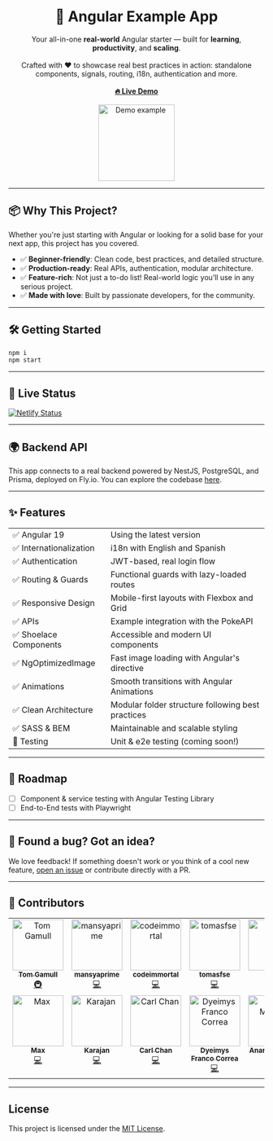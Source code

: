<div align="center">
  <h1>🚀 Angular Example App</h1>

  <p>
    Your all-in-one <strong>real-world</strong> Angular starter — built for <strong>learning</strong>, <strong>productivity</strong>, and <strong>scaling</strong>.
    <br><br>
    Crafted with ❤️ to showcase real best practices in action: standalone components, signals, routing, i18n, authentication and more.
    <br><br>
    <a href="https://angular-example-app.netlify.app/" target="_blank"><strong>🔥 Live Demo</strong></a>
    <br><br>
    <img src="https://res.cloudinary.com/ismaestro/image/upload/angularexampleapp/assets/images/ash-pikachu.png" alt="Demo example" width="150"/>
  </p>
</div>

---

## 📦 Why This Project?

Whether you're just starting with Angular or looking for a solid base for your next app, this project has you covered.

- ✅ **Beginner-friendly**: Clean code, best practices, and detailed structure.
- ✅ **Production-ready**: Real APIs, authentication, modular architecture.
- ✅ **Feature-rich**: Not just a to-do list! Real-world logic you’ll use in any serious project.
- ✅ **Made with love**: Built by passionate developers, for the community.

---

## 🛠️ Getting Started

```bash
npm i
npm start
```

---

## 🚨 Live Status

[![Netlify Status](https://api.netlify.com/api/v1/badges/f593abee-25b9-424a-bd54-6bc52aff7230/deploy-status)](https://app.netlify.com/sites/angular-example-app/deploys)

---

## 🌍 Backend API

This app connects to a real backend powered by NestJS, PostgreSQL, and Prisma, deployed on Fly.io. You can explore the codebase [here](https://github.com/Ismaestro/nestjs-example-app).

---

## ✨ Features

|                         |                                                   |
| ----------------------- | ------------------------------------------------- |
| ✅ Angular 19           | Using the latest version                          |
| ✅ Internationalization | i18n with English and Spanish                     |
| ✅ Authentication       | JWT-based, real login flow                        |
| ✅ Routing & Guards     | Functional guards with lazy-loaded routes         |
| ✅ Responsive Design    | Mobile-first layouts with Flexbox and Grid        |
| ✅ APIs                 | Example integration with the PokeAPI              |
| ✅ Shoelace Components  | Accessible and modern UI components               |
| ✅ NgOptimizedImage     | Fast image loading with Angular's directive       |
| ✅ Animations           | Smooth transitions with Angular Animations        |
| ✅ Clean Architecture   | Modular folder structure following best practices |
| ✅ SASS & BEM           | Maintainable and scalable styling                 |
| 🧪 Testing              | Unit & e2e testing (coming soon!)                 |

---

## 🧩 Roadmap

- [ ] Component & service testing with Angular Testing Library
- [ ] End-to-End tests with Playwright

---

## 🐛 Found a bug? Got an idea?

We love feedback! If something doesn't work or you think of a cool new feature, [open an issue](https://github.com/Ismaestro/angular-example-app/issues/new) or contribute directly with a PR.

---

## 🤝 Contributors

<!-- ALL-CONTRIBUTORS-LIST:START - Do not remove or modify this section -->
<!-- prettier-ignore-start -->
<!-- markdownlint-disable -->
<table>
  <tbody>
    <tr>
      <td align="center" valign="top" width="14.28%"><a href="https://magicalyak.org"><img src="https://avatars.githubusercontent.com/u/6165889?v=4?s=100" width="100px;" alt="Tom Gamull"/><br /><sub><b>Tom Gamull</b></sub></a><br /><a href="#infra-magicalyak" title="Infrastructure (Hosting, Build-Tools, etc)">🚇</a></td>
      <td align="center" valign="top" width="14.28%"><a href="https://github.com/mansya"><img src="https://avatars.githubusercontent.com/u/33461607?v=4?s=100" width="100px;" alt="mansyaprime"/><br /><sub><b>mansyaprime</b></sub></a><br /><a href="#code-mansya" title="Code">💻</a></td>
      <td align="center" valign="top" width="14.28%"><a href="https://github.com/codeimmortal"><img src="https://avatars.githubusercontent.com/u/16804408?v=4?s=100" width="100px;" alt="codeimmortal"/><br /><sub><b>codeimmortal</b></sub></a><br /><a href="#code-codeimmortal" title="Code">💻</a></td>
      <td align="center" valign="top" width="14.28%"><a href="https://github.com/tomasfse"><img src="https://avatars.githubusercontent.com/u/22914697?v=4?s=100" width="100px;" alt="tomasfse"/><br /><sub><b>tomasfse</b></sub></a><br /><a href="#code-tomasfse" title="Code">💻</a></td>
      <td align="center" valign="top" width="14.28%"><a href="https://golu7679.github.io"><img src="https://avatars.githubusercontent.com/u/55990159?v=4?s=100" width="100px;" alt="golu"/><br /><sub><b>golu</b></sub></a><br /><a href="#code-golu7679" title="Code">💻</a></td>
      <td align="center" valign="top" width="14.28%"><a href="https://github.com/microsoft/Secure-Supply-Chain/"><img src="https://avatars.githubusercontent.com/u/90811840?v=4?s=100" width="100px;" alt="rancyr"/><br /><sub><b>rancyr</b></sub></a><br /><a href="#code-v-rr" title="Code">💻</a></td>
      <td align="center" valign="top" width="14.28%"><a href="http://www.codingphase.com"><img src="https://avatars.githubusercontent.com/u/26421899?v=4?s=100" width="100px;" alt="codingphasedotcom"/><br /><sub><b>codingphasedotcom</b></sub></a><br /><a href="#code-codingphasedotcom" title="Code">💻</a></td>
    </tr>
    <tr>
      <td align="center" valign="top" width="14.28%"><a href="https://github.com/scip92"><img src="https://avatars.githubusercontent.com/u/15237896?v=4?s=100" width="100px;" alt="Max"/><br /><sub><b>Max</b></sub></a><br /><a href="#code-scip92" title="Code">💻</a></td>
      <td align="center" valign="top" width="14.28%"><a href="https://github.com/HerbertKarajan"><img src="https://avatars.githubusercontent.com/u/20851191?v=4?s=100" width="100px;" alt="Karajan"/><br /><sub><b>Karajan</b></sub></a><br /><a href="#code-HerbertKarajan" title="Code">💻</a></td>
      <td align="center" valign="top" width="14.28%"><a href="https://github.com/carlchandev"><img src="https://avatars.githubusercontent.com/u/34772941?v=4?s=100" width="100px;" alt="Carl Chan"/><br /><sub><b>Carl Chan</b></sub></a><br /><a href="#code-carlchandev" title="Code">💻</a></td>
      <td align="center" valign="top" width="14.28%"><a href="https://github.com/dyeimys"><img src="https://avatars.githubusercontent.com/u/4250372?v=4?s=100" width="100px;" alt="Dyeimys Franco Correa"/><br /><sub><b>Dyeimys Franco Correa</b></sub></a><br /><a href="#code-dyeimys" title="Code">💻</a></td>
      <td align="center" valign="top" width="14.28%"><a href="https://anartz-mugika.com/qwik-book/es/"><img src="https://avatars.githubusercontent.com/u/5081970?v=4?s=100" width="100px;" alt="Anartz Mugika Ledo"/><br /><sub><b>Anartz Mugika Ledo</b></sub></a><br /><a href="#code-mugan86" title="Code">💻</a></td>
      <td align="center" valign="top" width="14.28%"><a href="https://github.com/OrlPep"><img src="https://avatars.githubusercontent.com/u/171474908?v=4?s=100" width="100px;" alt="OrlPep"/><br /><sub><b>OrlPep</b></sub></a><br /><a href="#orlpep" title="Code">💻</a></td>
    </tr>
  </tbody>
</table>

<!-- markdownlint-restore -->
<!-- prettier-ignore-end -->

<!-- ALL-CONTRIBUTORS-LIST:END -->

---

## License

This project is licensed under the [MIT License](https://github.com/Ismaestro/angular-example-app/blob/master/LICENSE).
